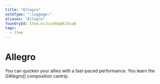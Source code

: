 ```yaml
---
title: "Allegro"
noteType: ":luggage:"
aliases: "Allegro"
foundryId: Item.ocJszsHVpBkl8saB
tags:
  - Item
---
```


# Allegro

You can quicken your allies with a fast-paced performance. You learn the _[[Allegro]]_ composition cantrip.
